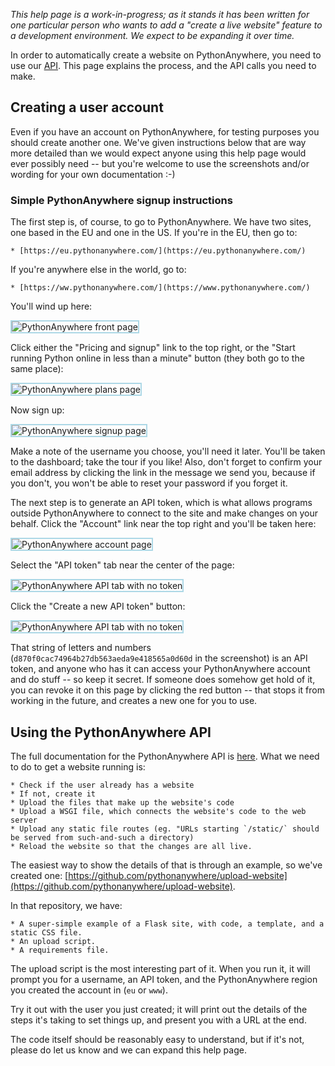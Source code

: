 <!--
.. title: Integrating a development environment with PythonAnywhere
.. slug: IntegratingWithPythonAnywhere
.. date: 2019-06-21
.. tags:
.. category:
.. link:
.. description:
.. type: text
-->

*This help page is a work-in-progress; as it stands it has been written for
one particular person who wants to add a "create a live website" feature to
a development environment.  We expect to be expanding it over time.*

In order to automatically create a website on PythonAnywhere, you need to use
our [API](/pages/API).  This page explains the process, and the API calls
you need to make.

## Creating a user account

Even if you have an account on PythonAnywhere, for testing purposes you should
create another one.  We've given instructions below that are way more detailed
than we would expect anyone using this help page would ever possibly need --
but you're welcome to use the screenshots and/or wording for your own
documentation :-)

### Simple PythonAnywhere signup instructions

The first step is, of course, to go to PythonAnywhere.  We have two sites,
one based in the EU and one in the US.  If you're in the EU, then go to:

    * [https://eu.pythonanywhere.com/](https://eu.pythonanywhere.com/)

If you're anywhere else in the world, go to:

    * [https://ww.pythonanywhere.com/](https://www.pythonanywhere.com/)

You'll wind up here:

<img alt="PythonAnywhere front page" src="/integrating-pa-front-page.png" style="border: 2px solid lightblue; max-width: 70%;">

Click either the "Pricing and signup" link to the top right, or the "Start running
Python online in less than a minute" button (they both go to the same place):

<img alt="PythonAnywhere plans page" src="/integrating-pa-plans-page.png" style="border: 2px solid lightblue; max-width: 70%;">

Now sign up:

<img alt="PythonAnywhere signup page" src="/integrating-pa-signup-page.png" style="border: 2px solid lightblue; max-width: 70%;">

Make a note of the username you choose, you'll need it later.  You'll be taken
to the dashboard; take the tour if you like!  Also, don't forget to confirm
your email address by clicking the link in the message we send you, because
if you don't, you won't be able to reset your password if you forget it.

The next step is to generate an API token, which is what allows programs outside
PythonAnywhere to connect to the site and make changes on your behalf.  Click
the "Account" link near the top right and you'll be taken here:

<img alt="PythonAnywhere account page" src="/integrating-pa-account-page.png" style="border: 2px solid lightblue; max-width: 70%;">

Select the "API token" tab near the center of the page:

<img alt="PythonAnywhere API tab with no token" src="/integrating-pa-api-no-token-page.png" style="border: 2px solid lightblue; max-width: 70%;">

Click the "Create a new API token" button:

<img alt="PythonAnywhere API tab with no token" src="/integrating-pa-api-with-token-page.png" style="border: 2px solid lightblue; max-width: 70%;">

That string of letters and numbers (`d870f0cac74964b27db563aeda9e418565a0d60d` in
the screenshot) is an API token, and anyone who has it can access your PythonAnywhere
account and do stuff -- so keep it secret.  If someone does somehow get hold of it,
you can revoke it on this page by clicking the red button -- that stops it from
working in the future, and creates a new one for you to use.

## Using the PythonAnywhere API

The full documentation for the PythonAnywhere API is [here](/pages/API).  What
we need to do to get a website running is:

    * Check if the user already has a website
    * If not, create it
    * Upload the files that make up the website's code
    * Upload a WSGI file, which connects the website's code to the web server
    * Upload any static file routes (eg. "URLs starting `/static/` should be served from such-and-such a directory)
    * Reload the website so that the changes are all live.

The easiest way to show the details of that is through an example, so we've
created one: [https://github.com/pythonanywhere/upload-website](https://github.com/pythonanywhere/upload-website).

In that repository, we have:

    * A super-simple example of a Flask site, with code, a template, and a static CSS file.
    * An upload script.
    * A requirements file.

The upload script is the most interesting part of it.  When you run it, it will
prompt you for a username, an API token, and the PythonAnywhere region you
created the account in (`eu` or `www`).

Try it out with the user you just created; it will print out the details of the
steps it's taking to set things up, and present you with a URL at the end.

The code itself should be reasonably easy to understand, but if it's not,
please do let us know and we can expand this help page.







